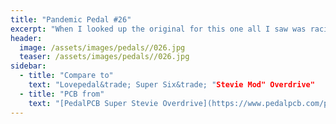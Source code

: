 ```yaml
---
title: "Pandemic Pedal #26"
excerpt: "When I looked up the original for this one all I saw was racing stripes. I liked that. A good friend had a yellow Camaro Super Sport back in the day,  so I decided to go with that look. I tried my best to recreate the super sport logo and there is even the super sport script  on the bottom spelling "Super Six"."
header:
  image: /assets/images/pedals//026.jpg
  teaser: /assets/images/pedals//026.jpg
sidebar:
  - title: "Compare to"
    text: "Lovepedal&trade; Super Six&trade; "Stevie Mod" Overdrive"
  - title: "PCB from"
    text: "[PedalPCB Super Stevie Overdrive](https://www.pedalpcb.com/product/superstevie/)"
---
```


